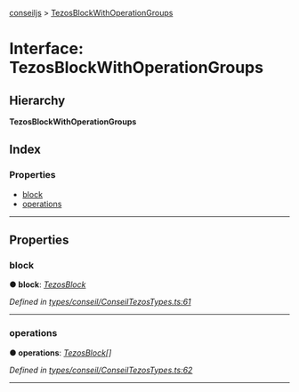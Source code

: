 [conseiljs](../README.md) > [TezosBlockWithOperationGroups](../interfaces/tezosblockwithoperationgroups.md)

# Interface: TezosBlockWithOperationGroups

## Hierarchy

**TezosBlockWithOperationGroups**

## Index

### Properties

* [block](tezosblockwithoperationgroups.md#block)
* [operations](tezosblockwithoperationgroups.md#operations)

---

## Properties

<a id="block"></a>

###  block

**● block**: *[TezosBlock](tezosblock.md)*

*Defined in [types/conseil/ConseilTezosTypes.ts:61](https://github.com/Cryptonomic/ConseilJS/blob/9d6b05b/src/types/conseil/ConseilTezosTypes.ts#L61)*

___
<a id="operations"></a>

###  operations

**● operations**: *[TezosBlock](tezosblock.md)[]*

*Defined in [types/conseil/ConseilTezosTypes.ts:62](https://github.com/Cryptonomic/ConseilJS/blob/9d6b05b/src/types/conseil/ConseilTezosTypes.ts#L62)*

___

